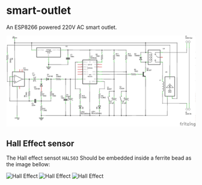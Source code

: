 # smart-outlet
An ESP8266 powered 220V AC smart outlet.


![Circuit](https://raw.githubusercontent.com/pylover/smart-outlet/master/schem.png "Circuit")

## Hall Effect sensor

The Hall effect sensot `HAL503` Should be embedded inside a ferrite bead as the
image bellow:

![Hall Effect](https://raw.githubusercontent.com/pylover/smart-outlet/master/hall1.png "Hall Effect")
![Hall Effect](https://raw.githubusercontent.com/pylover/smart-outlet/master/hall2.png "Hall Effect")
![Hall Effect](https://raw.githubusercontent.com/pylover/smart-outlet/master/hall3.png "Hall Effect")


